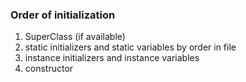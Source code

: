 ### Order of initialization


1. SuperClass (if available)
2. static initializers and static variables by order in file
3. instance initializers and instance variables
4. constructor
